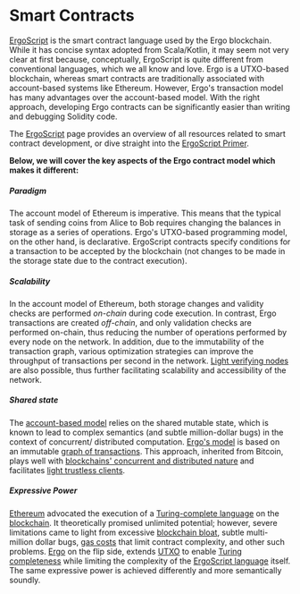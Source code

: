 # Smart Contracts

[ErgoScript](https://ergoplatform.org/docs/ErgoScript.pdf) is the smart contract language used by the Ergo blockchain. While it has concise syntax adopted from Scala/Kotlin, it may seem not very clear at first because, conceptually, ErgoScript is quite different from conventional languages, which we all know and love. Ergo is a UTXO-based blockchain, whereas smart contracts are traditionally associated with account-based systems like Ethereum. However, Ergo's transaction model has many advantages over the account-based model. With the right approach, developing Ergo contracts can be significantly easier than writing and debugging Solidity code.

The [ErgoScript](ergoscript.md) page provides an overview of all resources related to smart contract development, or dive straight into the [ErgoScript Primer](ergoscript-primer.md).

**Below, we will cover the key aspects of the Ergo contract model which makes it different:**

##### Paradigm   

The account model of Ethereum is imperative. This means that the typical task of sending coins from Alice to Bob requires changing the balances in storage as a series of operations. Ergo's UTXO-based programming model, on the other hand, is declarative. ErgoScript contracts specify conditions for a transaction to be accepted by the blockchain (not changes to be made in the storage state due to the contract execution).

##### Scalability

In the account model of Ethereum, both storage changes and validity checks are performed _on-chain_ during code execution. In contrast, Ergo transactions are created _off-chain_, and only validation checks are performed on-chain, thus reducing the number of operations performed by every node on the network. In addition, due to the immutability of the transaction graph, various optimization strategies can improve the throughput of transactions per second in the network. [Light verifying nodes](nipopow_nodes.md) are also possible, thus further facilitating scalability and accessibility of the network.

##### Shared state

The [account-based model](accountveutxo.md) relies on the shared mutable state, which is known to lead to complex semantics (and subtle million-dollar bugs) in the context of concurrent/ distributed computation. [Ergo's model](eutxo.md) is based on an immutable [graph of transactions](transactions.md). This approach, inherited from Bitcoin, plays well with [blockchains' concurrent and distributed nature](protocol-overview.md) and facilitates [light trustless clients](light-spv-node.md).

##### Expressive Power

[Ethereum](accountveutxo.md) advocated the execution of a [Turing-complete language](multi-stage-txs.md) on the [blockchain](protocol-overview.md). It theoretically promised unlimited potential; however, severe limitations came to light from excessive [blockchain bloat](storage-rent.md), subtle multi-million dollar bugs, [gas costs](min-fee.md) that limit contract complexity, and other such problems. [Ergo](protocol-overview.md) on the flip side, extends [UTXO](eutxo.md) to enable [Turing completeness](multi-stage-txs.md) while limiting the complexity of the [ErgoScript language](ergoscript.md) itself. The same expressive power is achieved differently and more semantically soundly.
